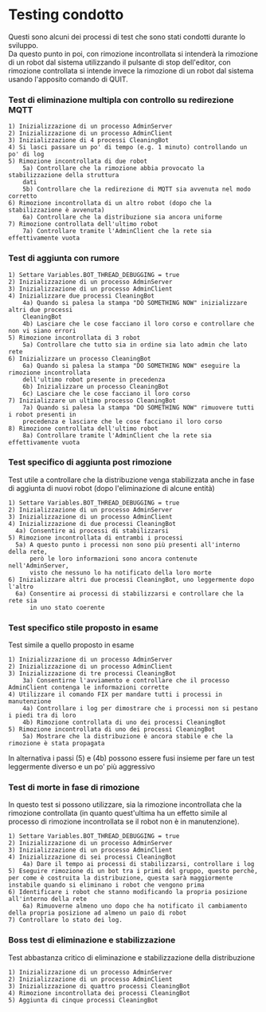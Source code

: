<h1>Testing condotto</h1>

Questi sono alcuni dei processi di test che sono stati condotti durante lo 
sviluppo. <br>
Da questo punto in poi, con rimozione incontrollata si intenderà la rimozione di un 
robot dal sistema utilizzando il pulsante di stop dell'editor, con rimozione controllata
si intende invece la rimozione di un robot dal sistema usando l'apposito comando di 
QUIT.

<h3>Test di eliminazione multipla con controllo su redirezione MQTT</h3>
    
    1) Inizializzazione di un processo AdminServer
    2) Inizializzazione di un processo AdminClient
    3) Inizializzazione di 4 processi CleaningBot
    4) Si lasci passare un po' di tempo (e.g. 1 minuto) controllando un po' di log
    5) Rimozione incontrollata di due robot
        5a) Controllare che la rimozione abbia provocato la stabilizzazione della struttura 
        dati
        5b) Controllare che la redirezione di MQTT sia avvenuta nel modo corretto
    6) Rimozione incontrollata di un altro robot (dopo che la stabilizzazione è avvenuta)
        6a) Controllare che la distribuzione sia ancora uniforme
    7) Rimozione controllata dell'ultimo robot
        7a) Controllare tramite l'AdminClient che la rete sia effettivamente vuota

<h3>Test di aggiunta con rumore</h3>

    1) Settare Variables.BOT_THREAD_DEBUGGING = true
    2) Inizializzazione di un processo AdminServer
    3) Inizializzazione di un processo AdminClient
    4) Inizializzare due processi CleaningBot
        4a) Quando si palesa la stampa "DO SOMETHING NOW" inizializzare altri due processi 
        CleaningBot
        4b) Lasciare che le cose facciano il loro corso e controllare che non vi siano errori
    5) Rimozione incontrollata di 3 robot
        5a) Controllare che tutto sia in ordine sia lato admin che lato rete
    6) Inizializzare un processo CleaningBot
        6a) Quando si palesa la stampa "DO SOMETHING NOW" eseguire la rimozione incontrollata 
        dell'ultimo robot presente in precedenza
        6b) Inizializzare un processo CleaningBot
        6c) Lasciare che le cose facciano il loro corso
    7) Inizializzare un ultimo processo CleaningBot
        7a) Quando si palesa la stampa "DO SOMETHING NOW" rimuovere tutti i robot presenti in 
        precedenza e lasciare che le cose facciano il loro corso
    8) Rimozione controllata dell'ultimo robot
        8a) Controllare tramite l'AdminClient che la rete sia effettivamente vuota

<h3>Test specifico di aggiunta post rimozione</h3>
Test utile a controllare che la distribuzione venga stabilizzata anche in fase di aggiunta di nuovi 
robot (dopo l'eliminazione di alcune entità)

    1) Settare Variables.BOT_THREAD_DEBUGGING = true
    2) Inizializzazione di un processo AdminServer
    3) Inizializzazione di un processo AdminClient
    4) Inizializzazione di due processi CleaningBot
      4a) Consentire ai processi di stabilizzarsi
    5) Rimozione incontrollata di entrambi i processi
      5a) A questo punto i processi non sono più presenti all'interno della rete, 
          però le loro informazioni sono ancora contenute nell'AdminServer, 
          visto che nessuno lo ha notificato della loro morte
    6) Inizializzare altri due processi CleaningBot, uno leggermente dopo l'altro
      6a) Consentire ai processi di stabilizzarsi e controllare che la rete sia 
          in uno stato coerente

<h3>Test specifico stile proposto in esame</h3>
Test simile a quello proposto in esame

    1) Inizializzazione di un processo AdminServer
    2) Inizializzazione di un processo AdminClient
    3) Inizializzazione di tre processi CleaningBot
        3a) Consentirne l'avviamento e controllare che il processo AdminClient contenga le informazioni corrette
    4) Utilizzare il comando FIX per mandare tutti i processi in manutenzione
        4a) Controllare i log per dimostrare che i processi non si pestano i piedi tra di loro
        4b) Rimozione controllata di uno dei processi CleaningBot
    5) Rimozione incontrollata di uno dei processi CleaningBot
        5a) Mostrare che la distribuzione è ancora stabile e che la rimozione è stata propagata

In alternativa i passi (5) e (4b) possono essere fusi insieme per fare un test leggermente diverso e un po' più aggressivo

<h3>Test di morte in fase di rimozione</h3>
In questo test si possono utilizzare, sia la rimozione incontrollata che la rimozione controllata (in quanto quest'ultima 
ha un effetto simile al processo di rimozione incontrollata se il robot non è in manutenzione).

    1) Settare Variables.BOT_THREAD_DEBUGGING = true
    2) Inizializzazione di un processo AdminServer
    3) Inizializzazione di un processo AdminClient
    4) Inizializzazione di sei processi CleaningBot
        4a) Dare il tempo ai processi di stabilizzarsi, controllare i log
    5) Eseguire rimozione di un bot tra i primi del gruppo, questo perchè, per come è costruita la distribuzione, questa sarà maggiormente instabile quando si eliminano i robot che vengono prima
    6) Identificare i robot che stanno modificando la propria posizione all'interno della rete
        6a) Rimuoverne almeno uno dopo che ha notificato il cambiamento della propria posizione ad almeno un paio di robot
    7) Controllare lo stato dei log.

<h3>Boss test di eliminazione e stabilizzazione</h3>
Test abbastanza critico di eliminazione e stabilizzazione della distribuzione
    
    1) Inizializzazione di un processo AdminServer
    2) Inizializzazione di un processo AdminClient
    3) Inizializzazione di quattro processi CleaningBot
    4) Rimozione incontrollata dei processi CleaningBot
    5) Aggiunta di cinque processi CleaningBot
